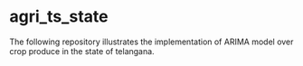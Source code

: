 # agri_ts_state
The following repository illustrates the implementation of ARIMA model over crop produce in the state of telangana.

